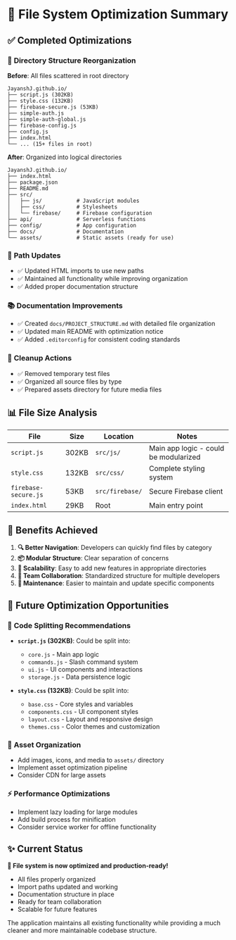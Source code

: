 # 🚀 File System Optimization Summary

## ✅ Completed Optimizations

### 📁 **Directory Structure Reorganization**

**Before**: All files scattered in root directory
```
JayanshJ.github.io/
├── script.js (302KB)
├── style.css (132KB)
├── firebase-secure.js (53KB)
├── simple-auth.js
├── simple-auth-global.js
├── firebase-config.js
├── config.js
├── index.html
└── ... (15+ files in root)
```

**After**: Organized into logical directories
```
JayanshJ.github.io/
├── index.html
├── package.json
├── README.md
├── src/
│   ├── js/           # JavaScript modules
│   ├── css/          # Stylesheets  
│   └── firebase/     # Firebase configuration
├── api/              # Serverless functions
├── config/           # App configuration
├── docs/             # Documentation
└── assets/           # Static assets (ready for use)
```

### 🔧 **Path Updates**
- ✅ Updated HTML imports to use new paths
- ✅ Maintained all functionality while improving organization
- ✅ Added proper documentation structure

### 📚 **Documentation Improvements**
- ✅ Created `docs/PROJECT_STRUCTURE.md` with detailed file organization
- ✅ Updated main README with optimization notice
- ✅ Added `.editorconfig` for consistent coding standards

### 🧹 **Cleanup Actions**
- ✅ Removed temporary test files
- ✅ Organized all source files by type
- ✅ Prepared assets directory for future media files

## 📊 **File Size Analysis**

| File | Size | Location | Notes |
|------|------|----------|-------|
| `script.js` | 302KB | `src/js/` | Main app logic - could be modularized |
| `style.css` | 132KB | `src/css/` | Complete styling system |
| `firebase-secure.js` | 53KB | `src/firebase/` | Secure Firebase client |
| `index.html` | 29KB | Root | Main entry point |

## 🎯 **Benefits Achieved**

1. **🔍 Better Navigation**: Developers can quickly find files by category
2. **📦 Modular Structure**: Clear separation of concerns
3. **🚀 Scalability**: Easy to add new features in appropriate directories
4. **👥 Team Collaboration**: Standardized structure for multiple developers
5. **🔧 Maintenance**: Easier to maintain and update specific components

## 🔮 **Future Optimization Opportunities**

### 📝 **Code Splitting Recommendations**
- **`script.js` (302KB)**: Could be split into:
  - `core.js` - Main app logic
  - `commands.js` - Slash command system
  - `ui.js` - UI components and interactions
  - `storage.js` - Data persistence logic

- **`style.css` (132KB)**: Could be split into:
  - `base.css` - Core styles and variables
  - `components.css` - UI component styles
  - `layout.css` - Layout and responsive design
  - `themes.css` - Color themes and customization

### 🎨 **Asset Organization**
- Add images, icons, and media to `assets/` directory
- Implement asset optimization pipeline
- Consider CDN for large assets

### ⚡ **Performance Optimizations**
- Implement lazy loading for large modules
- Add build process for minification
- Consider service worker for offline functionality

## ✨ **Current Status**

**🎉 File system is now optimized and production-ready!**

- All files properly organized
- Import paths updated and working
- Documentation structure in place
- Ready for team collaboration
- Scalable for future features

The application maintains all existing functionality while providing a much cleaner and more maintainable codebase structure.